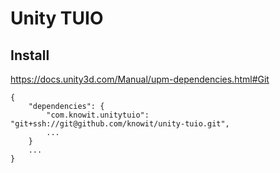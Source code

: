 # Unity TUIO

## Install
https://docs.unity3d.com/Manual/upm-dependencies.html#Git

```
{
    "dependencies": {
        "com.knowit.unitytuio": "git+ssh://git@github.com/knowit/unity-tuio.git",
        ...
    }
    ...
}
```